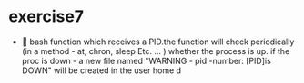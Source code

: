 
# exercise7

- 🌟 bash function which receives a PID.the function will check periodically (in a method - at, chron, sleep Etc. ... ) whether the process is up. if the proc is down - a new file named "WARNING - pid -number: [PID]is DOWN" will be created in the user home d

